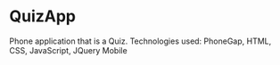 # QuizApp
Phone application that is a Quiz.  Technologies used: PhoneGap, HTML, CSS, JavaScript, JQuery Mobile
